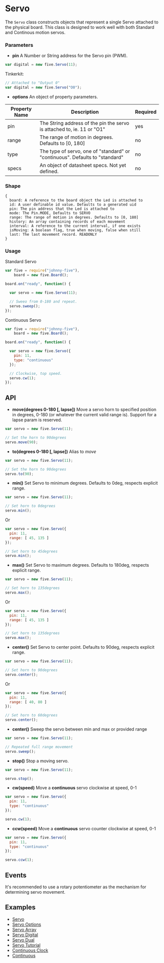 # Servo

The `Servo` class constructs objects that represent a single Servo attached to the physical board. This class is designed to work well with both Standard and Continous motion servos.

### Parameters

- **pin** A Number or String address for the Servo pin (PWM).
```js
var digital = new five.Servo(11);
```
Tinkerkit: 
```js
// Attached to "Output 0"
var digital = new five.Servo("O0");
```


- **options** An object of property parameters.
<table>
  <thead>
    <tr>
      <th>Property Name</th>
      <th>Description</th>
      <th>Required</th>
    </tr>
  </thead>
  <tbody>
    <tr>
      <td>pin</td>
      <td>The String address of the pin the servo is attached to, ie. 11 or "O1"</td>
      <td>yes</td>
    </tr>
    <tr>
      <td>range</td>
      <td>The range of motion in degrees. Defaults to [0, 180]</td>
      <td>no</td>
    </tr>
    <tr>
      <td>type</td>
      <td>The type of servo, one of "standard" or "continuous". Defaults to "standard"</td>
      <td>no</td>
    </tr>
    <tr>
      <td>specs</td>
      <td>An object of datasheet specs. Not yet defined.</td>
      <td>no</td>
    </tr>
  </tbody>
</table>


### Shape

```
{ 
  board: A reference to the board object the Led is attached to
  id: A user definable id value. Defaults to a generated uid
  pin: The pin address that the Led is attached to
  mode: The Pin.MODE, Defaults to SERVO
  range: The range of motion in degrees. Defaults to [0, 180]
  history: An array containing records of each movement 
  interval: A reference to the current interval, if one exists
  isMoving: A boolean flag, true when moving, false when still
  last: The last movement record. READONLY
}
```



### Usage

Standard Servo
```js
var five = require("johnny-five"), 
    board = new five.Board();

board.on("ready", function() {

  var servo = new five.Servo(11);

  // Sweeo from 0-180 and repeat.
  servo.sweep();
});
```

Continuous Servo
```js
var five = require("johnny-five"), 
    board = new five.Board();

board.on("ready", function() {

  var servo = new five.Servo({
    pin: 11, 
    type: "continuous"
  });

  // Clockwise, top speed.
  servo.cw(1);
});
```


## API

- **move(degrees 0-180 [, lapse])** Move a servo horn to specified position in degrees, 0-180 (or whatever the current valid range is). Support for a lapse param is reserved.
```js
var servo = new five.Servo(11);

// Set the horn to 90degrees
servo.move(90);
```

- **to(degrees 0-180 [, lapse])** Alias to _move_
```js
var servo = new five.Servo(11);

// Set the horn to 90degrees
servo.to(90);
```


- **min()** Set Servo to minimum degrees. Defaults to 0deg, respects explicit range.
```js
var servo = new five.Servo(11);

// Set horn to 0degrees
servo.min();
```
Or 
```js
var servo = new five.Servo({
  pin: 11, 
  range: [ 45, 135 ]
});

// Set horn to 45degrees
servo.min();
```

- **max()** Set Servo to maximum degrees. Defaults to 180deg, respects explicit range.
```js
var servo = new five.Servo(11);

// Set horn to 135degrees
servo.max();
```
Or 
```js
var servo = new five.Servo({
  pin: 11, 
  range: [ 45, 135 ]
});

// Set horn to 135degrees
servo.max();
```


- **center()** Set Servo to center point. Defaults to 90deg, respects explicit range.
```js
var servo = new five.Servo(11);

// Set horn to 90degrees
servo.center();
```
Or 
```js
var servo = new five.Servo({
  pin: 11, 
  range: [ 40, 80 ]
});

// Set horn to 60degrees
servo.center();
```

- **center()** Sweep the servo between min and max or provided range
```js
var servo = new five.Servo(11);

// Repeated full range movement
servo.sweep();
```

- **stop()** Stop a moving servo. 
```js
var servo = new five.Servo(11);

servo.stop();
```


- **cw(speed)** Move a **continuous** servo clockwise at speed, 0-1
```js
var servo = new five.Servo({
  pin: 11, 
  type: "continuous"
});

servo.cw(1);
```

- **ccw(speed)** Move a **continuous** servo counter clockwise at speed, 0-1
```js
var servo = new five.Servo({
  pin: 11, 
  type: "continuous"
});

servo.ccw(1);
```



## Events

It's recommended to use a rotary potentiometer as the mechanism for determining servo movement.

## Examples
- [Servo](https://github.com/rwldrn/johnny-five/blob/master/docs/servo.md)
- [Servo Options](https://github.com/rwldrn/johnny-five/blob/master/docs/servo-options.md)
- [Servo Array](https://github.com/rwldrn/johnny-five/blob/master/docs/servo-array.md)
- [Servo Digital](https://github.com/rwldrn/johnny-five/blob/master/docs/servo-digital.md)
- [Servo Dual](https://github.com/rwldrn/johnny-five/blob/master/docs/servo-dual.md)
- [Servo Tutorial](https://github.com/rwldrn/johnny-five/blob/master/docs/servo-tutorial.md)
- [Continuous Clock](https://github.com/rwldrn/johnny-five/blob/master/docs/continuous-clock.md)
- [Continuous](https://github.com/rwldrn/johnny-five/blob/master/docs/continuous.md)